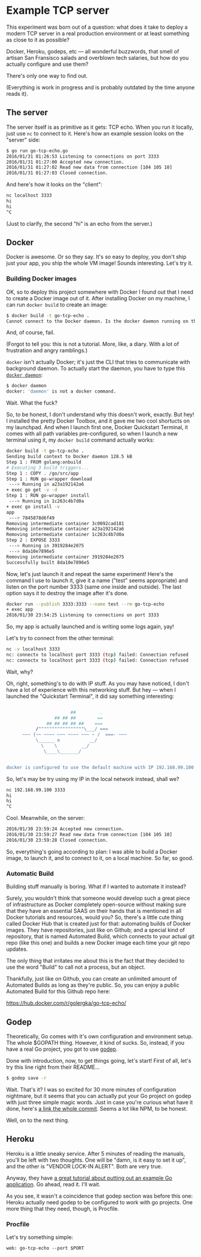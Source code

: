 # Example TCP server

This experiment was born out of a question: what does it take to deploy a modern TCP server in a real production environment or at least something as close to it as possible?

Docker, Heroku, godeps, etc — all wonderful buzzwords, that smell of artisan San Fransisco salads and overblown tech salaries, but how do you actually configure and use them?

There's only one way to find out.

(Everything is work in progress and is probably outdated by the time anyone reads it).

## The server

The server itself is as primitive as it gets: TCP echo. When you run it locally, just use `nc` to connect to it. Here's how an example session looks on the "server" side:

```bash
$ go run go-tcp-echo.go
2016/01/31 01:26:53 Listening to connections on port 3333
2016/01/31 01:27:00 Accepted new connection.
2016/01/31 01:27:02 Read new data from connection [104 105 10]
2016/01/31 01:27:03 Closed connection.
```

And here's how it looks on the "client":

```bash
nc localhost 3333
hi
hi
^C
```

(Just to clarify, the second "hi" is an echo from the server.)

## Docker

Docker is awesome. Or so they say. It's so easy to deploy, you don't ship just your app, you ship the whole VM image! Sounds interesting. Let's try it.

### Building Docker images

OK, so to deploy this project somewhere with Docker I found out that I need to create a Docker image out of it. After installing Docker on my machine, I can run `docker build` to create an image:

```bash
$ docker build -t go-tcp-echo .
Cannot connect to the Docker daemon. Is the docker daemon running on this host?
```

And, of course, fail.

(Forgot to tell you: this is not a tutorial. More, like, a diary. With a lot of frustration and angry ramblings.)

`docker` isn't actually Docker; it's just the CLI that tries to communicate with background daemon. To actually start the daemon, you have to type this [`docker daemon`](https://docs.docker.com/engine/reference/commandline/daemon/):

```bash
$ docker daemon
docker: 'daemon' is not a docker command.
```

Wait. What the fuck?

So, to be honest, I don't understand why this doesn't work, exactly. But hey! I installed the pretty Docker Toolbox, and it gave me two cool shortucts on my launchpad. And when I launch first one, Docker Quickstart Terminal, it comes with all path variables pre-configured, so when I launch a new terminal using it, my `docker build` command actually works:

```bash
docker build -t go-tcp-echo .
Sending build context to Docker daemon 128.5 kB
Step 1 : FROM golang:onbuild
# Executing 3 build triggers...
Step 1 : COPY . /go/src/app
Step 1 : RUN go-wrapper download
 ---> Running in a23a192142a6
+ exec go get -v -d
Step 1 : RUN go-wrapper install
 ---> Running in 1c263c4b7d0a
+ exec go install -v
app
 ---> 7845878d6f49
Removing intermediate container 3c0092cad181
Removing intermediate container a23a192142a6
Removing intermediate container 1c263c4b7d0a
Step 2 : EXPOSE 3333
 ---> Running in 3919284e2075
 ---> 8da10e7896e5
Removing intermediate container 3919284e2075
Successfully built 8da10e7896e5
```

Now, let's just launch it and repeat the same experiment! Here's the command I use to launch it, give it a name ("test" seems appropriate) and listen on the port number 3333 (same one inside and outside). The last option says it to destroy the image after it's done.

```bash
docker run --publish 3333:3333 --name test --rm go-tcp-echo
+ exec app
2016/01/30 23:54:25 Listening to connections on port 3333
```

So, my app is actually launched and is writing some logs again, yay!

Let's try to connect from the other terminal:

```bash
nc -v localhost 3333
nc: connectx to localhost port 3333 (tcp) failed: Connection refused
nc: connectx to localhost port 3333 (tcp) failed: Connection refused
```

Wait, why?

Oh, right, something's to do with IP stuff. As you may have noticed, I don't have a lot of experience with this networking stuff. But hey — when I launched the "Quickstart Terminal", it did say something interesting:

```bash

                        ##         .
                  ## ## ##        ==
               ## ## ## ## ##    ===
           /"""""""""""""""""\___/ ===
      ~~~ {~~ ~~~~ ~~~ ~~~~ ~~~ ~ /  ===- ~~~
           \______ o           __/
             \    \         __/
              \____\_______/


docker is configured to use the default machine with IP 192.168.99.100
```

So, let's may be try using my IP in the local network instead, shall we?

```bash
nc 192.168.99.100 3333
hi
hi
^C
```

Cool. Meanwhile, on the server:

```bash
2016/01/30 23:59:24 Accepted new connection.
2016/01/30 23:59:27 Read new data from connection [104 105 10]
2016/01/30 23:59:28 Closed connection.
```

So, everything's going according to plan: I was able to build a Docker image, to launch it, and to connect to it, on a local machine. So far, so good.

### Automatic Build

Building stuff manually is boring. What if I wanted to automate it instead?

Surely, you wouldn't think that someone would develop such a great piece of infrastructure as Docker completely open-source without making sure that they have an essential SAAS on their hands that is mentioned in all Docker tutorials and resources, would you? So, there's a little cute thing called Docker Hub that is created just for that: automating builds of Docker images. They have repositories, just like on Github; and a special kind of repository, that is named Automated Build, which connects to your actual git repo (like this one) and builds a new Docker image each time your git repo updates.

The only thing that irritates me about this is the fact that they decided to use the word "Build" to call not a process, but an object.

Thankfully, just like on Github, you can create an unlimited amount of Automated Builds as long as they're public. So, you can enjoy a public Automated Build for this Github repo here:

https://hub.docker.com/r/golergka/go-tcp-echo/

## Godep

Theoretically, Go comes with it's own configuration and environment setup. The whole $GOPATH thing. However, it kind of sucks. So, instead, if you have a real Go project, you got to use [godep](https://github.com/tools/godep).

Done with introduction, now, to get things going, let's start! First of all, let's try this line right from their README...

```bash
$ godep save -r
```

Wait. That's it? I was so excited for 30 more minutes of configuration nightmare, but it seems that you can actually put your Go project on godep with just three simple magic words. Just in case you're curious what have it done, here's [a link the whole commit](https://github.com/golergka/go-tcp-echo/commit/9c6bdee36d447a537fa522c2b34da20b45a24baa). Seems a lot like NPM, to be honest.

Well, on to the next thing.

## Heroku

Heroku is a little sneaky service. After 5 minutes of reading the manuals, you'll be left with two thoughts. One will be "damn, is it easy to set it up", and the other is "VENDOR LOCK-IN ALERT". Both are very true.

Anyway, they have [a great tutorial about putting out an example Go application](https://devcenter.heroku.com/articles/getting-started-with-go#introduction). Go ahead, read it. I'll wait.

As you see, it wasn't a coincidence that godep section was before this one: Heroku actually need godep to be configured to work with go projects. One more thing that they need, though, is Procfile. 

### Procfile

Let's try something simple:

```
web: go-tcp-echo --port $PORT
```
